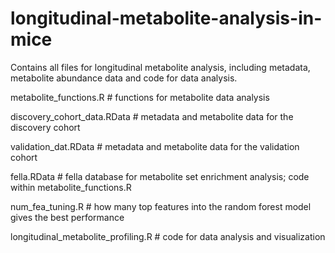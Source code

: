 # longitudinal-metabolite-analysis-in-mice

Contains all files for longitudinal metabolite analysis, including metadata, metabolite abundance data and code for data analysis.  

metabolite_functions.R # functions for metabolite data analysis

discovery_cohort_data.RData # metadata and metabolite data for the discovery cohort

validation_dat.RData # metadata and metabolite data for the validation cohort

fella.RData # fella database for metabolite set enrichment analysis; code within metabolite_functions.R

num_fea_tuning.R # how many top features into the random forest model gives the best performance

longitudinal_metabolite_profiling.R # code for data analysis and visualization

